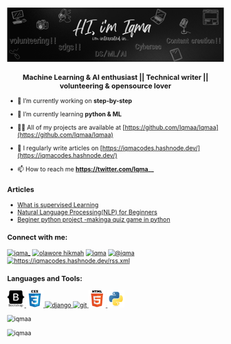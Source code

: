 [![MasterHead](https://github.com/Iqmaa/Iqmaa/blob/main/LinkedIn_Iqma.png)](https://www.linkedin.com/in/iqma/)
<!-- <h1 align="center">Hi 👋, I'm Iqma</h1> -->
<h3 align="center">Machine Learning & AI enthusiast || Technical writer || volunteering & opensource lover</h3>
<!-- <img align="right" alt= "coding" width ="400" src= "[https://media.licdn.com/dms/image/D4D03AQGch_ZzOUZsAg/profile-displayphoto-shrink_800_800/0/1686728087894?e=1695859200&v=beta&t=3gtQBA58StUsERmndczJ_U1nkGIRytao3z5c_7yXCv8](https://media.istockphoto.com/vectors/arab-girl-working-at-home-or-in-office-with-laptop-vector-id1150873865?k=6&m=1150873865&s=170667a&w=0&h=8zSyc1ET5xUf27hpTIlJjPBhnfr6DQYH7gJZhWjgOhc=)"> -->

- 🔭 I’m currently working on **step-by-step**

- 🌱 I’m currently learning **python & ML**

- 👨‍💻 All of my projects are available at [https://github.com/Iqmaa/Iqmaa](https://github.com/Iqmaa/Iqmaa)

- 📝 I regularly write articles on [https://iqmacodes.hashnode.dev/](https://iqmacodes.hashnode.dev/)

- 📫 How to reach me **https://twitter.com/Iqma__**

### Articles
<!-- BLOG-POST-LIST:START -->
- [What is supervised Learning](https://iqmacodes.hashnode.dev/what-is-supervised-learning)
- [Natural Language Processing(NLP) for Beginners](https://www.freecodecamp.org/news/natural-language-processing-techniques-for-beginners/)
- [Beginer python project -makinga quiz game in python](https://iqmacodes.hashnode.dev/how-to-make-a-quiz-game-in-python)

<!-- BLOG-POST-LIST:END -->

<h3 align="left">Connect with me:</h3>
<p align="left">
<a href="https://twitter.com/Iqma__" target="blank"><img align="center" src="https://raw.githubusercontent.com/rahuldkjain/github-profile-readme-generator/master/src/images/icons/Social/twitter.svg" alt="iqma_" height="30" width="40" /></a>
<a href="https://linkedin.com/in/olawore hikmah" target="blank"><img align="center" src="https://raw.githubusercontent.com/rahuldkjain/github-profile-readme-generator/master/src/images/icons/Social/linked-in-alt.svg" alt="olawore hikmah" height="30" width="40" /></a>
<a href="https://hashnode.com/iqma" target="blank"><img align="center" src="https://raw.githubusercontent.com/rahuldkjain/github-profile-readme-generator/master/src/images/icons/Social/hashnode.svg" alt="iqma" height="30" width="40" /></a>
<a href="https://medium.com/@olaworehikmah" target="blank"><img align="center" src="https://raw.githubusercontent.com/rahuldkjain/github-profile-readme-generator/master/src/images/icons/Social/medium.svg" alt="@iqma" height="30" width="40" /></a>
<a href="/https://iqmacodes.hashnode.dev/rss.xml" target="blank"><img align="center" src="https://raw.githubusercontent.com/rahuldkjain/github-profile-readme-generator/master/src/images/icons/Social/rss.svg" alt="https://iqmacodes.hashnode.dev/rss.xml" height="30" width="40" /></a>
</p>

<h3 align="left">Languages and Tools:</h3>
<p align="left"> <a href="https://getbootstrap.com" target="_blank" rel="noreferrer"> <img src="https://raw.githubusercontent.com/devicons/devicon/master/icons/bootstrap/bootstrap-plain-wordmark.svg" alt="bootstrap" width="40" height="40"/> </a> <a href="https://www.w3schools.com/css/" target="_blank" rel="noreferrer"> <img src="https://raw.githubusercontent.com/devicons/devicon/master/icons/css3/css3-original-wordmark.svg" alt="css3" width="40" height="40"/> </a> <a href="https://www.djangoproject.com/" target="_blank" rel="noreferrer"> <img src="https://cdn.worldvectorlogo.com/logos/django.svg" alt="django" width="40" height="40"/> </a> <a href="https://git-scm.com/" target="_blank" rel="noreferrer"> <img src="https://www.vectorlogo.zone/logos/git-scm/git-scm-icon.svg" alt="git" width="40" height="40"/> </a> <a href="https://www.w3.org/html/" target="_blank" rel="noreferrer"> <img src="https://raw.githubusercontent.com/devicons/devicon/master/icons/html5/html5-original-wordmark.svg" alt="html5" width="40" height="40"/> </a> <a href="https://www.python.org" target="_blank" rel="noreferrer"> <img src="https://raw.githubusercontent.com/devicons/devicon/master/icons/python/python-original.svg" alt="python" width="40" height="40"/> </a> </p>

<p><img align="center" src="https://github-readme-stats.vercel.app/api/top-langs?username=iqmaa&show_icons=true&locale=en&layout=compact" alt="iqmaa" /></p>

<p><img align="center" src="https://github-readme-streak-stats.herokuapp.com/?user=iqmaa&" alt="iqmaa" /></p>

